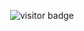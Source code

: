 <p  align="center">
  <img src="https://visitor-badge.glitch.me/badge?page_id=filahf.filahf" alt="visitor badge"/>
</p>
